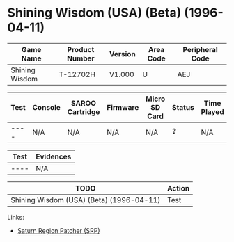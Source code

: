 # Shining Wisdom (USA) (Beta) (1996-04-11)

| Game Name      | Product Number | Version | Area Code | Peripheral Code |
| -------------- | -------------- | ------- | --------- | --------------- |
| Shining Wisdom | T-12702H       | V1.000  | U         | AEJ             |

| Test | Console | SAROO Cartridge | Firmware | Micro SD Card | Status     | Time Played |
| ---- | ------- | --------------- | -------- | ------------- | ---------- | ----------- |
| ---- | N/A     | N/A             | N/A      | N/A           | :question: | N/A         |

| Test | Evidences |
| ---- | --------- |
| ---- | N/A       |

| TODO                                     | Action |
| ---------------------------------------- | ------ |
| Shining Wisdom (USA) (Beta) (1996-04-11) | Test   |

Links:

- [Saturn Region Patcher (SRP)](https://segaxtreme.net/resources/saturn-region-patcher.81/download)
